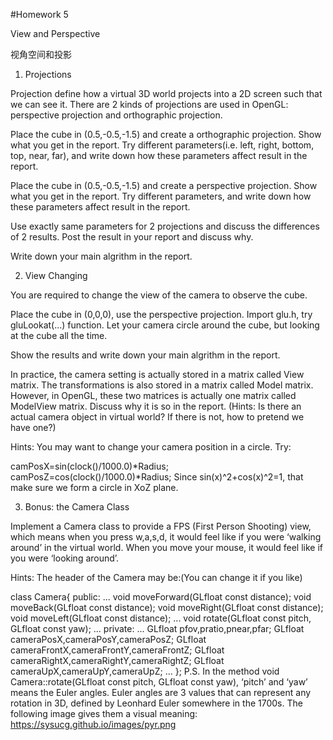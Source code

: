#Homework 5

View and Perspective

视角空间和投影

1. Projections

Projection define how a virtual 3D world projects into a 2D screen such that we can see it. There are 2 kinds of projections are used in OpenGL: perspective projection and orthographic projection.

Place the cube in (0.5,-0.5,-1.5) and create a orthographic projection. Show what you get in the report. Try different parameters(i.e. left, right, bottom, top, near, far), and write down how these parameters affect result in the report.

Place the cube in (0.5,-0.5,-1.5) and create a perspective projection. Show what you get in the report. Try different parameters, and write down how these parameters affect result in the report.

Use exactly same parameters for 2 projections and discuss the differences of 2 results. Post the result in your report and discuss why.

Write down your main algrithm in the report.

2. View Changing

You are required to change the view of the camera to observe the cube.

Place the cube in (0,0,0), use the perspective projection. Import glu.h, try gluLookat(...) function. Let your camera circle around the cube, but looking at the cube all the time.

Show the results and write down your main algrithm in the report.

In practice, the camera setting is actually stored in a matrix called View matrix. The transformations is also stored in a matrix called Model matrix. However, in OpenGL, these two matrices is actually one matrix called ModelView matrix. Discuss why it is so in the report. (Hints: Is there an actual camera object in virtual world? If there is not, how to pretend we have one?)

Hints: You may want to change your camera position in a circle. Try:

camPosX=sin(clock()/1000.0)*Radius;
camPosZ=cos(clock()/1000.0)*Radius;
Since sin(x)^2+cos(x)^2=1, that make sure we form a circle in XoZ plane.

3. Bonus: the Camera Class

Implement a Camera class to provide a FPS (First Person Shooting) view, which means when you press w,a,s,d, it would feel like if you were ‘walking around’ in the virtual world. When you move your mouse, it would feel like if you were ‘looking around’.

Hints: 
The header of the Camera may be:(You can change it if you like)

class Camera{
public:
	...
	void moveForward(GLfloat const distance);
	void moveBack(GLfloat const distance);
	void moveRight(GLfloat const distance);
	void moveLeft(GLfloat const distance);
	...
	void rotate(GLfloat const pitch, GLfloat const yaw);
	...
private:
	...
	GLfloat pfov,pratio,pnear,pfar;
	GLfloat cameraPosX,cameraPosY,cameraPosZ;
	GLfloat cameraFrontX,cameraFrontY,cameraFrontZ;
	GLfloat cameraRightX,cameraRightY,cameraRightZ;
	GLfloat cameraUpX,cameraUpY,cameraUpZ;
	...
};
P.S. In the method void Camera::rotate(GLfloat const pitch, GLfloat const yaw), ‘pitch’ and ‘yaw’ means the Euler angles. Euler angles are 3 values that can represent any rotation in 3D, defined by Leonhard Euler somewhere in the 1700s.
The following image gives them a visual meaning:
https://sysucg.github.io/images/pyr.png
